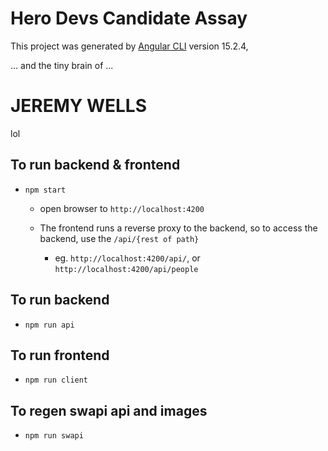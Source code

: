 # Hero Devs Candidate Assay

This project was generated by [Angular CLI](https://github.com/angular/angular-cli) version 15.2.4, 

... and the tiny brain of ...

# JEREMY WELLS

lol


## To run backend & frontend

- `npm start`
  
  - open browser to `http://localhost:4200`
  
  - The frontend runs a reverse proxy to the backend, so to access the backend, use the `/api/{rest of path}`
    - eg. `http://localhost:4200/api/`, or `http://localhost:4200/api/people`

## To run backend

- `npm run api`

## To run frontend

- `npm run client`

## To regen swapi api and images

- `npm run swapi`